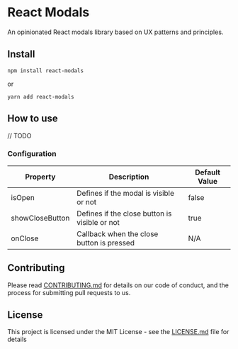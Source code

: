 # React Modals
An opinionated React modals library based on UX patterns and principles.

## Install

`npm install react-modals`

or

`yarn add react-modals`

## How to use

// TODO

### Configuration
| Property        | Description                                   | Default Value |
|-----------------|-----------------------------------------------|---------------|
| isOpen          | Defines if the modal is visible or not        | false         |
| showCloseButton | Defines if the close button is visible or not | true          |
| onClose         | Callback when the close button is pressed     | N/A           |

## Contributing

Please read [CONTRIBUTING.md](CONTRIBUTING.md) for details on our code of conduct, and the process for submitting pull requests to us.

## License

This project is licensed under the MIT License - see the [LICENSE.md](LICENSE.md) file for details

